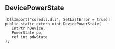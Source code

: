## DevicePowerState

```
[DllImport("coredll.dll", SetLastError = true)]
public static extern uint DevicePowerState(
   IntPtr hDevice,
   PowerState po,
   ref int pdwState
);
```


